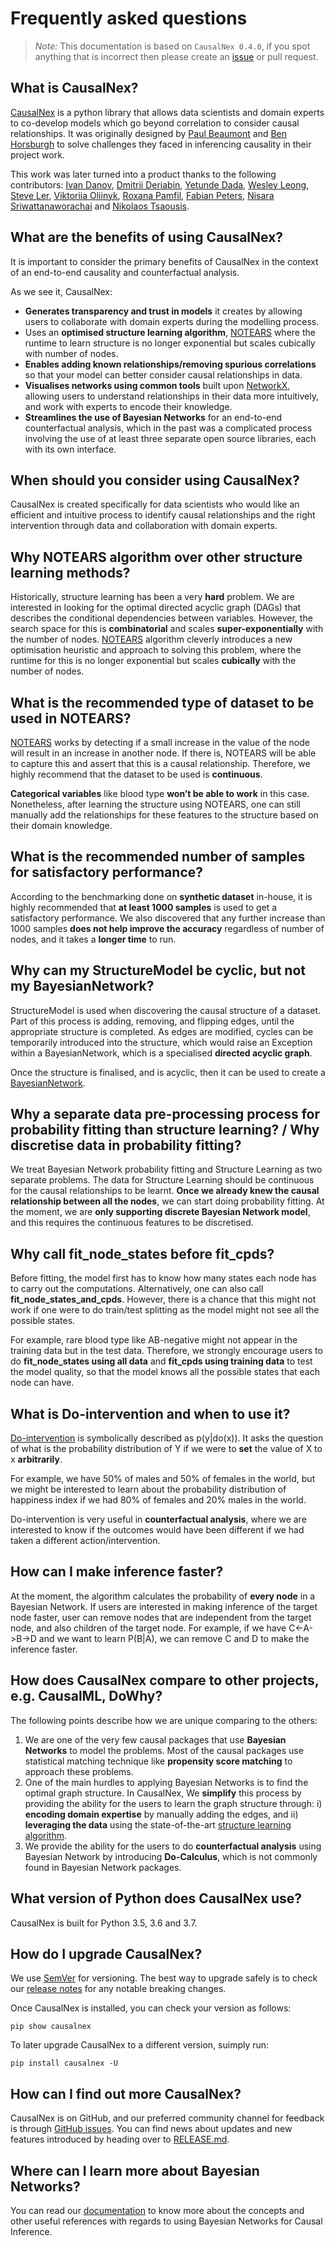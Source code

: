 # Frequently asked questions

> *Note:* This documentation is based on `CausalNex 0.4.0`, if you spot anything that is incorrect then please create an [issue](https://github.com/quantumblacklabs/causalnex/issues) or pull request.

## What is CausalNex?

[CausalNex](https://github.com/quantumblacklabs/causalnex) is a python library that allows data scientists and domain experts to co-develop models which go beyond correlation to consider causal relationships. It was originally designed by [Paul Beaumont](https://www.linkedin.com/in/pbeaumont/) and [Ben Horsburgh](https://www.linkedin.com/in/benhorsburgh/) to solve challenges they faced in inferencing causality in their project work.

This work was later turned into a product thanks to the following contributors: [Ivan Danov](https://github.com/idanov), [Dmitrii Deriabin](https://github.com/DmitryDeryabin), [Yetunde Dada](https://github.com/yetudada), [Wesley Leong](https://www.linkedin.com/in/wesleyleong/), [Steve Ler](https://www.linkedin.com/in/song-lim-steve-ler-380366106/), [Viktoriia Oliinyk](https://www.linkedin.com/in/victoria-oleynik/), [Roxana Pamfil](https://www.linkedin.com/in/roxana-pamfil-1192053b/), [Fabian Peters](https://www.linkedin.com/in/fabian-peters-6291ab105/), [Nisara Sriwattanaworachai](https://www.linkedin.com/in/nisara-sriwattanaworachai-795b357/) and [Nikolaos Tsaousis](https://www.linkedin.com/in/ntsaousis/).

## What are the benefits of using CausalNex?

It is important to consider the primary benefits of CausalNex in the context of an end-to-end causality and counterfactual analysis.

As we see it, CausalNex:

- **Generates transparency and trust in models** it creates by allowing users to collaborate with domain experts during the modelling process.
- Uses an **optimised structure learning algorithm**, [NOTEARS](https://papers.nips.cc/paper/8157-dags-with-no-tears-continuous-optimization-for-structure-learning.pdf) where the runtime to learn structure is no longer exponential but scales cubically with number of nodes.
- **Enables adding known relationships/removing spurious correlations** so that your model can better consider causal relationships in data.
- **Visualises networks using common tools** built upon [NetworkX](https://networkx.github.io/), allowing users to understand relationships in their data more intuitively, and work with experts to encode their knowledge.
- **Streamlines the use of Bayesian Networks** for an end-to-end counterfactual analysis, which in the past was a complicated process involving the use of at least three separate open source libraries, each with its own interface.

## When should you consider using CausalNex?

CausalNex is created specifically for data scientists who would like an efficient and intuitive process to identify causal relationships and the right intervention through data and collaboration with domain experts.

## Why NOTEARS algorithm over other structure learning methods?

Historically, structure learning has been a very **hard** problem. We are interested in looking for the optimal directed acyclic graph (DAGs) that describes the conditional dependencies between variables. However, the search space for this is **combinatorial** and scales **super-exponentially** with the number of nodes. [NOTEARS](https://papers.nips.cc/paper/8157-dags-with-no-tears-continuous-optimization-for-structure-learning.pdf) algorithm cleverly introduces a new optimisation heuristic and approach to solving this problem, where the runtime for this is no longer exponential but scales **cubically** with the number of nodes.

## What is the recommended type of dataset to be used in NOTEARS?

[NOTEARS](https://papers.nips.cc/paper/8157-dags-with-no-tears-continuous-optimization-for-structure-learning.pdf) works by detecting if a small increase in the value of the node will result in an increase in another node. If there is, NOTEARS will be able to capture this and assert that this is a causal relationship. Therefore, we highly recommend that the dataset to be used is **continuous**.

**Categorical variables** like blood type **won’t be able to work** in this case. Nonetheless, after learning the structure using NOTEARS, one can still manually add the relationships for these features to the structure based on their domain knowledge.

## What is the recommended number of samples for satisfactory performance?

According to the benchmarking done on **synthetic dataset** in-house, it is highly recommended that **at least 1000 samples** is used to get a satisfactory performance. We also discovered that any further increase than 1000 samples **does not help improve the accuracy** regardless of number of nodes, and it takes a **longer time** to run.

## Why can my StructureModel be cyclic, but not my BayesianNetwork?

StructureModel is used when discovering the causal structure of a dataset. Part of this process is adding, removing, and flipping edges, until the appropriate structure is completed. As edges are modified, cycles can be temporarily introduced into the structure, which would raise an Exception within a BayesianNetwork, which is a specialised **directed acyclic graph**.

Once the structure is finalised, and is acyclic, then it can be used to create a [BayesianNetwork](https://causalnex.readthedocs.io/en/latest/04_user_guide/04_user_guide.html).


## Why a separate data pre-processing process for probability fitting than structure learning? / Why discretise data in probability fitting?

We treat Bayesian Network probability fitting and Structure Learning as two separate problems. The data for Structure Learning should be continuous for the causal relationships to be learnt. **Once we already knew the causal relationship between all the nodes**, we can start doing probability fitting. At the moment, we are **only supporting discrete Bayesian Network model**, and this requires the continuous features to be discretised.

## Why call fit_node_states before fit_cpds?

Before fitting, the model first has to know how many states each node has to carry out the computations. Alternatively, one can also call **fit_node_states_and_cpds**. However, there is a chance that this might not work if one were to do train/test splitting as the model might not see all the possible states.

For example, rare blood type like AB-negative might not appear in the training data but in the test data. Therefore, we strongly encourage users to do **fit_node_states using all data** and **fit_cpds using training data** to test the model quality, so that the model knows all the possible states that each node can have.

## What is Do-intervention and when to use it?

[Do-intervention](https://causalnex.readthedocs.io/en/latest/04_user_guide/04_user_guide.html) is symbolically described as p(y|do(x)). It asks the question of what is the probability distribution of Y if we were to **set** the value of X to x **arbitrarily**.

For example, we have 50% of males and 50% of females in the world, but we might be interested to learn about the probability distribution of happiness index if we had 80% of females and 20% males in the world.

Do-intervention is very useful in **counterfactual analysis**, where we are interested to know if the outcomes would have been different if we had taken a different action/intervention.

## How can I make inference faster?

At the moment, the algorithm calculates the probability of **every node** in a Bayesian Network. If users are interested in making inference of the target node faster, user can remove nodes that are independent from the target node, and also children of the target node. For example, if we have C<-A->B->D and we want to learn P(B|A), we can remove C and D to make the inference faster.

## How does CausalNex compare to other projects, e.g. CausalML, DoWhy?

The following points describe how we are unique comparing to the others:
1) We are one of the very few causal packages that use **Bayesian Networks** to model the problems. Most of the causal packages use statistical matching technique like **propensity score matching** to approach these problems.
2) One of the main hurdles to applying Bayesian Networks is to find the optimal graph structure. In CausalNex, We **simplify** this process by providing the ability for the users to learn the graph structure through: i) **encoding domain expertise** by manually adding the edges, and ii) **leveraging the data** using the state-of-the-art [structure learning algorithm](https://papers.nips.cc/paper/8157-dags-with-no-tears-continuous-optimization-for-structure-learning.pdf).
3) We provide the ability for the users to do **counterfactual analysis** using Bayesian Network by introducing **Do-Calculus**, which is not commonly found in Bayesian Network packages.

## What version of Python does CausalNex use?

CausalNex is built for Python 3.5, 3.6 and 3.7.

## How do I upgrade CausalNex?

We use [SemVer](http://semver.org/) for versioning. The best way to upgrade safely is to check our [release notes](RELEASE.md) for any notable breaking changes.

Once CausalNex is installed, you can check your version as follows:

```
pip show causalnex
```

To later upgrade CausalNex to a different version, suimply run:

```
pip install causalnex -U
```

## How can I find out more CausalNex?

CausalNex is on GitHub, and our preferred community channel for feedback is through [GitHub issues](https://github.com/quantumblacklabs/causalnex/issues). You can find news about updates and new features introduced by heading over to [RELEASE.md](https://github.com/quantumblacklabs/causalnex/blob/develop/RELEASE.md).

## Where can I learn more about Bayesian Networks?

You can read our [documentation](https://causalnex.readthedocs.io/en/latest/04_user_guide/04_user_guide.htm) to know more about the concepts and other useful references with regards to using Bayesian Networks for Causal Inference.

